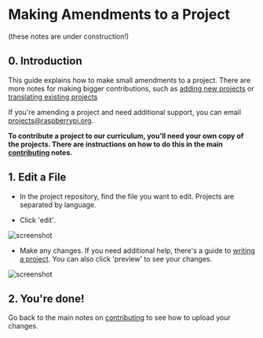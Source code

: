 # Making Amendments to a Project
(these notes are under construction!)

## 0. Introduction

This guide explains how to make small amendments to a project. There are more notes for making bigger contributions, such as [adding new projects](projects.md) or [translating existing projects](translating.md)

If you're amending a project and need additional support, you can email projects@raspberrypi.org.

__To contribute a project to our curriculum, you'll need your own copy of the projects. There are instructions on how to do this in the main [contributing](contributing.md) notes.__

## 1. Edit a File

+ In the project repository, find the file you want to edit. Projects are separated by language.

+ Click 'edit'.

![screenshot](images/amending/edit.png)

+ Make any changes. If you need additional help, there's a guide to [writing a project](projects.md). You can also click 'preview' to see your changes.

![screenshot](images/amending/preview.png)

## 2. You're done!

Go back to the main notes on [contributing](contributing.md) to see how to upload your changes.
